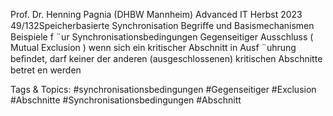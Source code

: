 Prof. Dr. Henning Pagnia (DHBW Mannheim) Advanced IT Herbst 2023 49/132Speicherbasierte Synchronisation Begriﬀe und Basismechanismen
Beispiele f ¨ur Synchronisationsbedingungen
Gegenseitiger Ausschluss ( Mutual Exclusion )
wenn sich ein kritischer Abschnitt in Ausf ¨uhrung beﬁndet, darf keiner der
anderen (ausgeschlossenen) kritischen Abschnitte betret en werden

   Tags & Topics:
   #synchronisationsbedingungen
   #Gegenseitiger
   #Exclusion
   #Abschnitte
   #Synchronisationsbedingungen
   #Abschnitt